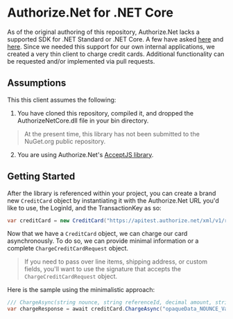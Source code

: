 # Authorize.Net for .NET Core
As of the original authoring of this repository, Authorize.Net lacks a supported SDK for .NET Standard or .NET Core. A few have asked [here](https://github.com/AuthorizeNet/sdk-dotnet/issues/162) and [here](https://github.com/AuthorizeNet/sdk-dotnet/issues/196). Since we needed this support for our own internal applications, we created a very thin client to charge credit cards. Additional functionality can be requested and/or implemented via pull requests.

## Assumptions
This this client assumes the following:

1. You have cloned this repository, compiled it, and dropped the AuthorizeNetCore.dll file in your bin directory.
> At the present time, this library has not been submitted to the NuGet.org public repository.
2. You are using Authorize.Net's [AcceptJS library](https://developer.authorize.net/api/reference/features/acceptjs.html).

## Getting Started
After the library is referenced within your project, you can create a brand new `CreditCard` object by instantiating it with the Authorize.Net URL you'd like to use, the LoginId, and the TransactionKey as so:

```csharp
var creditCard = new CreditCard("https://apitest.authorize.net/xml/v1/request.api", "LOGIN_ID", "TRANSACTION_KEY");
```

Now that we have a `CreditCard` object, we can charge our card asynchronously. To do so, we can provide minimal information or a complete `ChargeCreditCardRequest` object.

> If you need to pass over line items, shipping address, or custom fields, you'll want to use the signature that accepts the `ChargeCreditCardRequest` object.

Here is the sample using the minimalistic approach:

```csharp
/// ChargeAsync(string nounce, string referenceId, decimal amount, string customerId, string customerIpAddress)
var chargeResponse = await creditCard.ChargeAsync("opaqueData_NOUNCE_Value", "YOUR_REFERENCE_ID", 99.95, "CUSTOMER_ID", "192.168.1.1")
```
